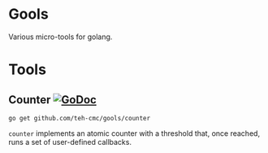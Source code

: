 # Gools

Various micro-tools for golang.

# Tools

## Counter [![GoDoc](http://img.shields.io/badge/go-documentation-blue.svg?style=plastic)](http://godoc.org/github.com/teh-cmc/gools/counter)

`go get github.com/teh-cmc/gools/counter`

`counter` implements an atomic counter with a threshold that, once reached, runs a set of user-defined callbacks.
